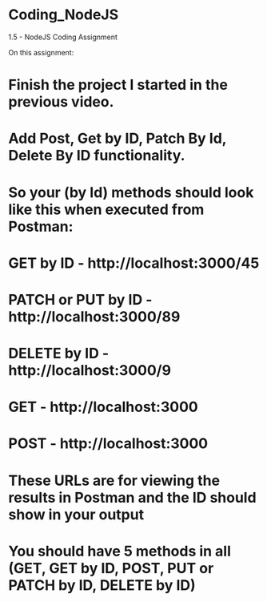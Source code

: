 # Coding_NodeJS


 1.5 - NodeJS Coding Assignment

 On this assignment: 

# Finish the project I started in the previous video.
# Add Post, Get by ID, Patch By Id, Delete By ID functionality.
# So your (by Id) methods should look like this when executed from Postman:
# GET by ID - http://localhost:3000/45
# PATCH or PUT by ID - http://localhost:3000/89
# DELETE by ID - http://localhost:3000/9
# GET - http://localhost:3000
# POST -  http://localhost:3000
# These URLs are for viewing the results in Postman and the ID should show in your output
# You should have 5 methods in all (GET, GET by ID, POST, PUT or PATCH by ID, DELETE by ID)

